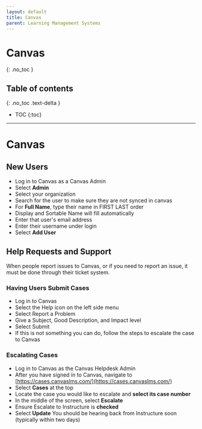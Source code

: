 ```yaml
---
layout: default
title: Canvas
parent: Learning Management Systems
---
```


# Canvas
{: .no_toc }

## Table of contents
{: .no_toc .text-delta }

* TOC
{:toc}

---

# Canvas

## New Users

* Log in to Canvas as a Canvas Admin
* Select **Admin**
* Select your organization
* Search for the user to make sure they are not synced in canvas
* For **Full Name**, type their name in FIRST LAST order
* Display and Sortable Name will fill automatically
* Enter that user's email address
* Enter their username under login
* Select **Add User**

## Help Requests and Support

When people report issues to Canvas, or if you need to report an issue, it must be done through their ticket system.

### Having Users Submit Cases

* Log in to Canvas
* Select the Help icon on the left side menu
* Select Report a Problem
* Give a Subject, Good Description, and Impact level
* Select Submit
* If this is not something you can do, follow the steps to escalate the case to Canvas

### Escalating Cases

* Log in to Canvas as the Canvas Helpdesk Admin
* After you have signed in to Canvas, navigate to [https://cases.canvaslms.com/](https://cases.canvaslms.com/)
* Select **Cases** at the top
* Locate the case you would like to escalate and **select its case number**
* In the middle of the screen, select **Escalate**
* Ensure Escalate to Instructure is **checked**
* Select **Update** You should be hearing back from Instructure soon \(typically within two days\)

